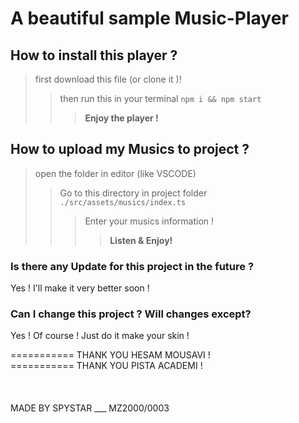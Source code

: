 # A beautiful sample Music-Player



## How to install this player ?
> first download this file (or clone it )!
>> then run this in your terminal `npm i && npm start`
>>> **Enjoy the player !**

## How to upload my Musics to project ?

> open the folder in editor (like VSCODE)
>> Go to this directory in project folder `./src/assets/musics/index.ts`
>>> Enter your musics information !
>>>> **Listen & Enjoy!**

### Is there any Update for this project in the future ?
Yes ! I'll make it very better soon !

### Can I change this project ? Will changes except?
Yes ! Of course ! Just do it make your skin !

===========  THANK YOU HESAM MOUSAVI !<br />
===========  THANK YOU PISTA ACADEMI !<br />
<br /><br /><br />
MADE BY SPYSTAR ___ MZ2000/0003

